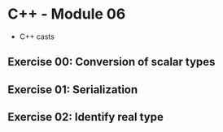 # C++ - Module 06
- C++ casts

## Exercise 00: Conversion of scalar types
## Exercise 01: Serialization
## Exercise 02: Identify real type
